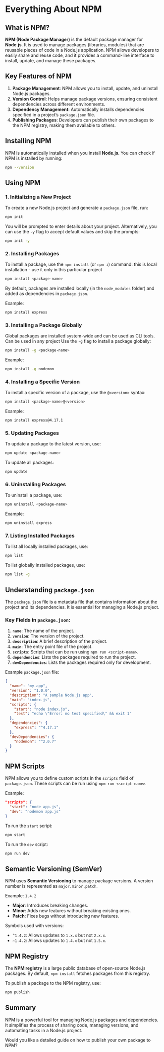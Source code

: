 
# Everything About NPM

## What is NPM?

**NPM (Node Package Manager)** is the default package manager for **Node.js**. It is used to manage packages (libraries, modules) that are reusable pieces of code in a Node.js application. NPM allows developers to easily share and reuse code, and it provides a command-line interface to install, update, and manage these packages.

## Key Features of NPM

1. **Package Management**: NPM allows you to install, update, and uninstall Node.js packages.
2. **Version Control**: Helps manage package versions, ensuring consistent dependencies across different environments.
3. **Dependency Management**: Automatically installs dependencies specified in a project’s `package.json` file.
4. **Publishing Packages**: Developers can publish their own packages to the NPM registry, making them available to others.

## Installing NPM

NPM is automatically installed when you install **Node.js**. You can check if NPM is installed by running:
```bash
npm --version
```

## Using NPM

### 1. Initializing a New Project

To create a new Node.js project and generate a `package.json` file, run:
```bash
npm init
```

You will be prompted to enter details about your project. Alternatively, you can use the `-y` flag to accept default values and skip the prompts:
```bash
npm init -y
```

### 2. Installing Packages

To install a package, use the `npm install` (or `npm i`) command:
this is local installation - use it only in this particular project
```bash
npm install <package-name>
```

By default, packages are installed locally (in the `node_modules` folder) and added as dependencies in `package.json`.

Example:
```bash
npm install express
```

### 3. Installing a Package Globally

Global packages are installed system-wide and can be used as CLI tools. 
Can be used in any project
Use the `-g` flag to install a package globally:
```bash
npm install -g <package-name>
```

Example:
```bash
npm install -g nodemon
```

### 4. Installing a Specific Version

To install a specific version of a package, use the `@<version>` syntax:
```bash
npm install <package-name>@<version>
```

Example:
```bash
npm install express@4.17.1
```

### 5. Updating Packages

To update a package to the latest version, use:
```bash
npm update <package-name>
```

To update all packages:
```bash
npm update
```

### 6. Uninstalling Packages

To uninstall a package, use:
```bash
npm uninstall <package-name>
```

Example:
```bash
npm uninstall express
```

### 7. Listing Installed Packages

To list all locally installed packages, use:
```bash
npm list
```

To list globally installed packages, use:
```bash
npm list -g
```

## Understanding `package.json`

The `package.json` file is a metadata file that contains information about the project and its dependencies. It is essential for managing a Node.js project.

### Key Fields in `package.json`:

1. **`name`**: The name of the project.
2. **`version`**: The version of the project.
3. **`description`**: A brief description of the project.
4. **`main`**: The entry point file of the project.
5. **`scripts`**: Scripts that can be run using `npm run <script-name>`.
6. **`dependencies`**: Lists the packages required to run the project.
7. **`devDependencies`**: Lists the packages required only for development.

Example `package.json` file:
```json
{
  "name": "my-app",
  "version": "1.0.0",
  "description": "A sample Node.js app",
  "main": "index.js",
  "scripts": {
    "start": "node index.js",
    "test": "echo \"Error: no test specified\" && exit 1"
  },
  "dependencies": {
    "express": "^4.17.1"
  },
  "devDependencies": {
    "nodemon": "^2.0.7"
  }
}
```

## NPM Scripts

NPM allows you to define custom scripts in the `scripts` field of `package.json`. These scripts can be run using `npm run <script-name>`.

Example:
```json
"scripts": {
  "start": "node app.js",
  "dev": "nodemon app.js"
}
```

To run the `start` script:
```bash
npm start
```

To run the `dev` script:
```bash
npm run dev
```

## Semantic Versioning (SemVer)

NPM uses **Semantic Versioning** to manage package versions. A version number is represented as `major.minor.patch`.

Example: `1.4.2`

- **Major**: Introduces breaking changes.
- **Minor**: Adds new features without breaking existing ones.
- **Patch**: Fixes bugs without introducing new features.

Symbols used with versions:
- `^1.4.2`: Allows updates to `1.x.x` but not `2.x.x`.
- `~1.4.2`: Allows updates to `1.4.x` but not `1.5.x`.

## NPM Registry

The **NPM registry** is a large public database of open-source Node.js packages. By default, `npm install` fetches packages from this registry.

To publish a package to the NPM registry, use:
```bash
npm publish
```

## Summary

NPM is a powerful tool for managing Node.js packages and dependencies. It simplifies the process of sharing code, managing versions, and automating tasks in a Node.js project.

Would you like a detailed guide on how to publish your own package to NPM?
